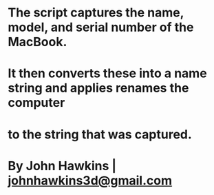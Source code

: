 # The script captures the name, model, and serial number of the MacBook.  
# It then converts these into a name string and applies renames the computer 
# to the string that was captured.
#
# By John Hawkins | johnhawkins3d@gmail.com

